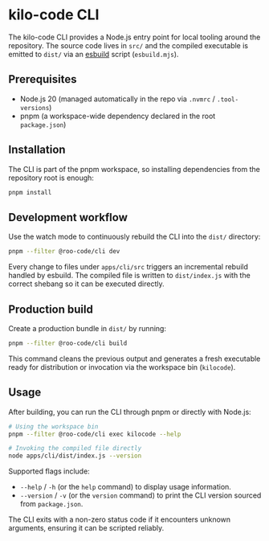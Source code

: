 # kilo-code CLI

The kilo-code CLI provides a Node.js entry point for local tooling around the repository. The source code lives in `src/` and the compiled executable is emitted to `dist/` via an [esbuild](https://esbuild.github.io/) script (`esbuild.mjs`).

## Prerequisites

- Node.js 20 (managed automatically in the repo via `.nvmrc` / `.tool-versions`)
- pnpm (a workspace-wide dependency declared in the root `package.json`)

## Installation

The CLI is part of the pnpm workspace, so installing dependencies from the repository root is enough:

```bash
pnpm install
```

## Development workflow

Use the watch mode to continuously rebuild the CLI into the `dist/` directory:

```bash
pnpm --filter @roo-code/cli dev
```

Every change to files under `apps/cli/src` triggers an incremental rebuild handled by esbuild. The compiled file is written to `dist/index.js` with the correct shebang so it can be executed directly.

## Production build

Create a production bundle in `dist/` by running:

```bash
pnpm --filter @roo-code/cli build
```

This command cleans the previous output and generates a fresh executable ready for distribution or invocation via the workspace bin (`kilocode`).

## Usage

After building, you can run the CLI through pnpm or directly with Node.js:

```bash
# Using the workspace bin
pnpm --filter @roo-code/cli exec kilocode --help

# Invoking the compiled file directly
node apps/cli/dist/index.js --version
```

Supported flags include:

- `--help` / `-h` (or the `help` command) to display usage information.
- `--version` / `-v` (or the `version` command) to print the CLI version sourced from `package.json`.

The CLI exits with a non-zero status code if it encounters unknown arguments, ensuring it can be scripted reliably.

